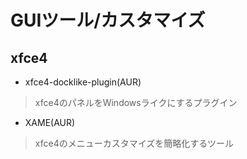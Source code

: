 # GUIツール/カスタマイズ

## xfce4

- xfce4-docklike-plugin(AUR)
> xfce4のパネルをWindowsライクにするプラグイン
- XAME(AUR)
> xfce4のメニューカスタマイズを簡略化するツール
